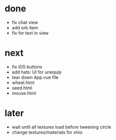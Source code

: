 # done
- fix chat view
- add orb item
- fix for text in view

# next
- fix iOS buttons
- add hats: UI for unequip
- tear down App.vue file
- wheel.html
- seed.html
- mouse.html

# later
- wait until all textures load before tweening circle
- change textures/materials for ohio
